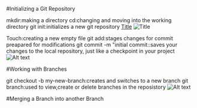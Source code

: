 #Initializing a Git Repository

mkdir:making a directory
cd:changing and moving into the working directory
git init:initializes a new git repository
[Title](README.md) ![Title](<../Images/Screenshot 2023-08-26 at 03.49.50.png>)

Touch:creating a new empty file
git add:stages changes for commit preapared for modifications
git commit -m "initial commit::saves your changes to the local repository, just like a checkpoint in your project
![Alt text](<../Images/Screenshot 2023-08-26 at 04.07.35.png>)

#Working with Branches

git checkout -b my-new-branch:creates and switches to a new branch
git branch:used to view,create or delete branches in the reposistory
![Alt text](<../Images/Screenshot 2023-08-26 at 04.30.58.png>)

#Merging a Branch into another Branch